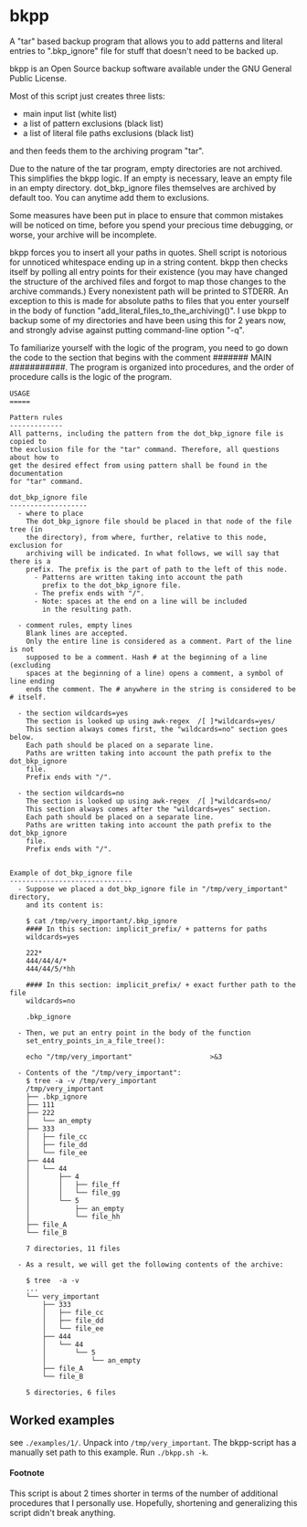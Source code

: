 # bkpp
A "tar" based backup program that allows you to add patterns and literal entries
to ".bkp_ignore" file for stuff that doesn't need to be backed up.

bkpp is an Open Source backup software available under the GNU General
Public License.

Most of this script just creates three lists:
  - main input list (white list)
  - a list of pattern exclusions (black list)
  - a list of literal file paths exclusions (black list)

and then feeds them to the archiving program "tar".

Due to the nature of the tar program, empty directories are not archived. This
simplifies the bkpp logic. If an empty is necessary, leave an empty file in an
empty directory. dot_bkp_ignore files themselves are archived by default too.
You can anytime add them to exclusions.

Some measures have been put in place to ensure that common mistakes will be 
noticed on time, before you spend your precious time debugging, or worse,
your archive will be incomplete.

bkpp forces you to insert all your paths in quotes. Shell script is notorious
for unnoticed whitespace ending up in a string content. bkpp then checks itself
by polling all entry points for their existence (you may have changed the
structure of the archived files and forgot to map those changes to the archive
commands.) Every nonexistent path will be printed to STDERR. An exception to
this is made for absolute paths to files that you enter yourself in the body of
function "add_literal_files_to_the_archiving()". I use bkpp to backup some of 
my directories and have been using this for 2 years now, and strongly advise 
against putting command-line option "-q".

To familiarize yourself with the logic of the program, you need to go down the
code to the section that begins with the comment ####### MAIN ###########. The
program is organized into procedures, and the order of procedure calls is the
logic of the program.

```
USAGE
=====

Pattern rules
-------------
All patterns, including the pattern from the dot_bkp_ignore file is copied to
the exclusion file for the "tar" command. Therefore, all questions about how to
get the desired effect from using pattern shall be found in the documentation
for "tar" command.

dot_bkp_ignore file
-------------------
  - where to place
    The dot_bkp_ignore file should be placed in that node of the file tree (in
    the directory), from where, further, relative to this node, exclusion for
    archiving will be indicated. In what follows, we will say that there is a
    prefix. The prefix is the part of path to the left of this node.
      - Patterns are written taking into account the path
        prefix to the dot_bkp_ignore file.
      - The prefix ends with "/".
      - Note: spaces at the end on a line will be included
        in the resulting path.

  - comment rules, empty lines
    Blank lines are accepted.
    Only the entire line is considered as a comment. Part of the line is not
    supposed to be a comment. Hash # at the beginning of a line (excluding
    spaces at the beginning of a line) opens a comment, a symbol of line ending
    ends the comment. The # anywhere in the string is considered to be # itself.

  - the section wildcards=yes
    The section is looked up using awk-regex  /[ ]*wildcards=yes/
    This section always comes first, the "wildcards=no" section goes below.
    Each path should be placed on a separate line. 
    Paths are written taking into account the path prefix to the dot_bkp_ignore
    file.
    Prefix ends with "/".
    
  - the section wildcards=no
    The section is looked up using awk-regex  /[ ]*wildcards=no/
    This section always comes after the "wildcards=yes" section.
    Each path should be placed on a separate line. 
    Paths are written taking into account the path prefix to the dot_bkp_ignore
    file.
    Prefix ends with "/".    
    

Example of dot_bkp_ignore file
------------------------------
  - Suppose we placed a dot_bkp_ignore file in "/tmp/very_important" directory, 
    and its content is:
    
    $ cat /tmp/very_important/.bkp_ignore
    #### In this section: implicit_prefix/ + patterns for paths
    wildcards=yes

    222*
    444/44/4/*
    444/44/5/*hh

    #### In this section: implicit_prefix/ + exact further path to the file
    wildcards=no

    .bkp_ignore
    
  - Then, we put an entry point in the body of the function
    set_entry_points_in_a_file_tree():
    
    echo "/tmp/very_important"                   >&3

  - Contents of the "/tmp/very_important":
    $ tree -a -v /tmp/very_important
    /tmp/very_important
    ├── .bkp_ignore
    ├── 111
    ├── 222
    │   └── an_empty
    ├── 333
    │   ├── file_cc
    │   ├── file_dd
    │   └── file_ee
    ├── 444
    │   └── 44
    │       ├── 4
    │       │   ├── file_ff
    │       │   └── file_gg
    │       └── 5
    │           ├── an_empty
    │           └── file_hh
    ├── file_A
    └── file_B

    7 directories, 11 files
    
  - As a result, we will get the following contents of the archive:

    $ tree  -a -v
    ...
    └── very_important
        ├── 333
        │   ├── file_cc
        │   ├── file_dd
        │   └── file_ee
        ├── 444
        │   └── 44
        │       └── 5
        │           └── an_empty
        ├── file_A
        └── file_B

    5 directories, 6 files    
```


## Worked examples

see `./examples/1/`. Unpack into `/tmp/very_important`. The bkpp-script 
has a manually set path to this example. Run `./bkpp.sh -k`.

#### Footnote

This script is about 2 times shorter in terms of the number of additional
procedures that I personally use. Hopefully, shortening and generalizing this
script didn't break anything.

